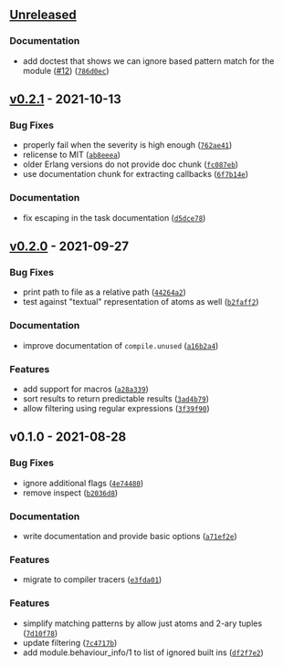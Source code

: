 <a name="unreleased"></a>
## [Unreleased]

### Documentation
- add doctest that shows we can ignore based pattern match for the module ([#12](https://github.com/hauleth/mix_unused/issues/12)) ([`786d0ec`](https://github.com/hauleth/mix_unused/commit/786d0ec794e0116c61af9a118824c72b862b671d))


<a name="v0.2.1"></a>
## [v0.2.1] - 2021-10-13
### Bug Fixes
- properly fail when the severity is high enough ([`762ae41`](https://github.com/hauleth/mix_unused/commit/762ae41361bae297b10b431ffc6e31e69d9978e8))
- relicense to MIT ([`ab8eeea`](https://github.com/hauleth/mix_unused/commit/ab8eeea5d7e2b4d98de85e3c51855bebc7d66058))
- older Erlang versions do not provide doc chunk ([`fc087eb`](https://github.com/hauleth/mix_unused/commit/fc087eb99fcce0fcab3646965e9e28c4507030a4))
- use documentation chunk for extracting callbacks ([`6f7b14e`](https://github.com/hauleth/mix_unused/commit/6f7b14e9fe134b6d1e78b5cca5eb8a8a1df6de40))

### Documentation
- fix escaping in the task documentation ([`d5dce78`](https://github.com/hauleth/mix_unused/commit/d5dce78446efb43e7490811db03d957e25a9e228))


<a name="v0.2.0"></a>
## [v0.2.0] - 2021-09-27
### Bug Fixes
- print path to file as a relative path ([`44264a2`](https://github.com/hauleth/mix_unused/commit/44264a2b30e91b038194fd7fa2d43f2ba0740947))
- test against "textual" representation of atoms as well ([`b2faff2`](https://github.com/hauleth/mix_unused/commit/b2faff2ec34b952b21de192f4f557b6032a6a296))

### Documentation
- improve documentation of `compile.unused` ([`a16b2a4`](https://github.com/hauleth/mix_unused/commit/a16b2a48fb458341e4e722c18f4aae588b0bc274))

### Features
- add support for macros ([`a28a339`](https://github.com/hauleth/mix_unused/commit/a28a339d916a146f1d74fbf783e6fe27589ee6a7))
- sort results to return predictable results ([`3ad4b79`](https://github.com/hauleth/mix_unused/commit/3ad4b792f1e8c0af70fc0fc75f8479262da56291))
- allow filtering using regular expressions ([`3f39f90`](https://github.com/hauleth/mix_unused/commit/3f39f907b9f0129aeafc9da336b25ef04b804d28))


<a name="v0.1.0"></a>
## v0.1.0 - 2021-08-28
### Bug Fixes
- ignore additional flags ([`4e74480`](https://github.com/hauleth/mix_unused/commit/4e744800656aa31d49992a9a97424bbc3555c844))
- remove inspect ([`b2036d8`](https://github.com/hauleth/mix_unused/commit/b2036d858953d758bab691b79f75ddee3b4a72e9))

### Documentation
- write documentation and provide basic options ([`a71ef2e`](https://github.com/hauleth/mix_unused/commit/a71ef2ebbd1c475648d931ebea162778328379d1))

### Features
- migrate to compiler tracers ([`e3fda01`](https://github.com/hauleth/mix_unused/commit/e3fda011f43392f6091e5a46a9ead93bdb3eb08a))

### Features
- simplify matching patterns by allow just atoms and 2-ary tuples ([`7d10f78`](https://github.com/hauleth/mix_unused/commit/7d10f7898e6e4693ac09678b5f7ec19c40018c31))
- update filtering ([`7c4717b`](https://github.com/hauleth/mix_unused/commit/7c4717b70461f993cdc782af34a75c5867100523))
- add module.behaviour_info/1 to list of ignored built ins ([`df2f7e2`](https://github.com/hauleth/mix_unused/commit/df2f7e2209f5ee229d9c3c5efe3ee5c9b40f3261))


[Unreleased]: https://github.com/hauleth/mix_unused/compare/v0.2.1...HEAD
[v0.2.1]: https://github.com/hauleth/mix_unused/compare/v0.2.0...v0.2.1
[v0.2.0]: https://github.com/hauleth/mix_unused/compare/v0.1.0...v0.2.0
